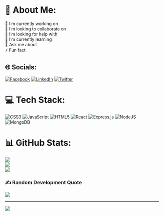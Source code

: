 # 💫 About Me:

🔭 I’m currently working on<br>👯 I’m looking to collaborate on<br>🤝 I’m looking for help with<br>🌱 I’m currently learning<br>💬 Ask me about<br>⚡ Fun fact

## 🌐 Socials:

[![Facebook](https://img.shields.io/badge/Facebook-%231877F2.svg?logo=Facebook&logoColor=white)](https://facebook.com/tarek161803) [![LinkedIn](https://img.shields.io/badge/LinkedIn-%230077B5.svg?logo=linkedin&logoColor=white)](https://linkedin.com/in/tarek161803) [![Twitter](https://img.shields.io/badge/Twitter-%231DA1F2.svg?logo=Twitter&logoColor=white)](https://twitter.com/tarek161803)

# 💻 Tech Stack:

![CSS3](https://img.shields.io/badge/css3-%231572B6.svg?style=for-the-badge&logo=css3&logoColor=white) ![JavaScript](https://img.shields.io/badge/javascript-%23323330.svg?style=for-the-badge&logo=javascript&logoColor=%23F7DF1E) ![HTML5](https://img.shields.io/badge/html5-%23E34F26.svg?style=for-the-badge&logo=html5&logoColor=white) ![React](https://img.shields.io/badge/react-%2320232a.svg?style=for-the-badge&logo=react&logoColor=%2361DAFB) ![Express.js](https://img.shields.io/badge/express.js-%23404d59.svg?style=for-the-badge&logo=express&logoColor=%2361DAFB) ![NodeJS](https://img.shields.io/badge/node.js-6DA55F?style=for-the-badge&logo=node.js&logoColor=white) ![MongoDB](https://img.shields.io/badge/MongoDB-%234ea94b.svg?style=for-the-badge&logo=mongodb&logoColor=white)

# 📊 GitHub Stats:

![](https://github-readme-stats.vercel.app/api?username=itarek99&theme=react&hide_border=true&include_all_commits=true&count_private=true)<br/>
![](https://github-readme-stats.vercel.app/api/top-langs/?username=itarek99&theme=react&hide_border=true&include_all_commits=true&count_private=true&layout=compact)<br/>
![](https://github-readme-streak-stats.herokuapp.com/?user=itarek99&theme=react&hide_border=true)

### ✍️ Random Development Quote

![](https://quotes-github-readme.vercel.app/api?type=horizontal&theme=dark)

---

[![](https://visitcount.itsvg.in/api?id=itarek99&icon=0&color=0)](https://visitcount.itsvg.in)

